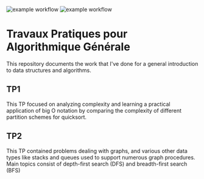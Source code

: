 ![example workflow](https://github.com/ejovo13/DSA_TP1/actions/workflows/mac/badge.svg)
![example workflow](https://github.com/ejovo13/DSA_TP1/actions/workflows/ubuntu/badge.svg)

# Travaux Pratiques pour Algorithmique Générale

This repository documents the work that I've done for a general introduction to data structures and algorithms.

## TP1

This TP focused on analyzing complexity and learning a practical application of big O notation by comparing the complexity of different partition schemes for quicksort.

## TP2

This TP contained problems dealing with graphs, and various other data types like stacks and queues used to support numerous graph procedures. Main topics consist of depth-first search (DFS) and breadth-first search (BFS)